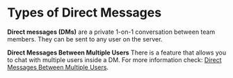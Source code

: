 # Types of Direct Messages

**Direct messages (DMs)** are a private 1-on-1 conversation between team members. They can be sent to any user on the server.

**Direct Messages Between Multiple Users** There is a feature that allows you to chat with multiple users inside a DM. For more information check: [Direct Messages Between Multiple Users](direct-messages-between-multiple-users.md).
